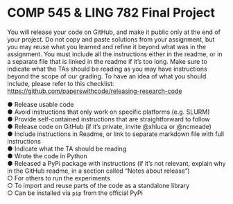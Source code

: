 # COMP 545 & LING 782 Final Project

You will release your code on GitHub, and make it public only at the end of your project. Do not copy and paste solutions from your assignment, but you may reuse what you learned and refine it beyond what was in the assignment. You must include all the instructions either in the readme, or in a separate file that is linked in the readme if it’s too long. Make sure to indicate what the TAs should be reading as you may have instructions beyond the scope of our grading. To have an idea of what you should include, please refer to this checklist: https://github.com/paperswithcode/releasing-research-code

● Release usable code\
● Avoid instructions that only work on specific platforms (e.g. SLURM)\
● Provide self-contained instructions that are straightforward to follow\
● Release code on GitHub (if it’s private, invite @xhluca or @ncmeade)\
● Include instructions in Readme, or link to separate markdown file with full instructions\
● Indicate what the TA should be reading\
● Wrote the code in Python\
● Released a PyPi package with instructions (if it’s not relevant, explain why in the GitHub readme, in a section called “Notes about release”)\
  ○ For others to run the experiments\
  ○ To import and reuse parts of the code as a standalone library\
  ○ Can be installed via `pip` from the official PyPi
